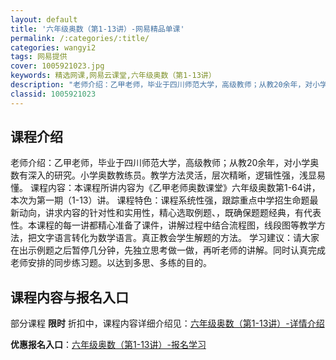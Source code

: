 ```yaml
---
layout: default
title: '六年级奥数（第1-13讲）-网易精品单课'
permalink: /:categories/:title/
categories: wangyi2
tags: 网易提供
cover: 1005921023.jpg
keywords: 精选网课,网易云课堂,六年级奥数（第1-13讲）
description: "老师介绍：乙甲老师，毕业于四川师范大学，高级教师；从教20余年，对小学奥数有深入的研究。小学奥数教练员。教学方法灵活，层次精晰，逻辑性强，浅显易懂。课程内容：本课程所讲内容为《乙甲老师奥数课"
classid: 1005921023
---
```


## 课程介绍

老师介绍：乙甲老师，毕业于四川师范大学，高级教师；从教20余年，对小学奥数有深入的研究。小学奥数教练员。教学方法灵活，层次精晰，逻辑性强，浅显易懂。
课程内容：本课程所讲内容为《乙甲老师奥数课堂》六年级奥数第1-64讲，本次为第一期（1-13）讲。
课程特色：课程系统性强，跟踪重点中学招生命题最新动向，讲求内容的针对性和实用性，精心选取例题、，既确保题题经典，有代表性。本课程的每一讲都精心准备了课件，讲解过程中结合流程图，线段图等教学方法，把文字语言转化为数学语言。真正教会学生解题的方法。
学习建议：请大家在出示例题之后暂停几分钟，先独立思考做一做，再听老师的讲解。同时认真完成老师安排的同步练习题。以达到多思、多练的目的。

## 课程内容与报名入口

部分课程 **限时** 折扣中，课程内容详细介绍见：[六年级奥数（第1-13讲）-详情介绍](https://study.163.com/course/introduction/1005921023.htm?share=1&shareId=1025206652&utm_campaign=share&utm_medium=iphoneShare&utm_source=&utm_u=1025206652)

**优惠报名入口**：[六年级奥数（第1-13讲）-报名学习](https://study.163.com/course/introduction/1005921023.htm?share=1&shareId=1025206652&utm_campaign=share&utm_medium=iphoneShare&utm_source=&utm_u=1025206652)

